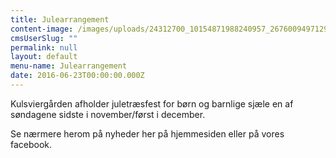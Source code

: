 ```yaml
---
title: Julearrangement
content-image: /images/uploads/24312700_10154871988240957_2676009497129504791_n.jpg
cmsUserSlug: ""
permalink: null
layout: default
menu-name: Julearrangement
date: 2016-06-23T00:00:00.000Z
---
```


Kulsviergården afholder juletræsfest for børn og barnlige sjæle en af søndagene sidste i november/først i december.

Se nærmere herom på nyheder her på hjemmesiden eller på vores facebook.